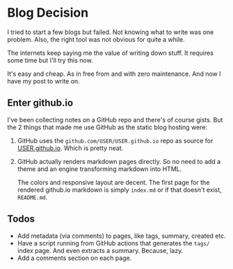# Blog Decision

I tried to start a few blogs but failed. Not knowing what to write was
one problem. Also, the right tool was not obvious for quite a while.

The internets keep saying me the value of writing down stuff. It requires
some time but I'll try this now.

It's easy and cheap. As in free from and with zero maintenance. And now
I have my post to write on.


## Enter github.io

I've been collecting notes on a GitHub repo and there's of course gists. But
the 2 things that made me use GitHub as the static blog hosting were:

1. GitHub uses the `github.com/USER/USER.github.io` repo as source for
   [USER.github.io](https://USER.github.io). Which is pretty neat.

2. GitHub actually renders markdown pages directly. So no need to add a theme
   and an engine transforming markdown into HTML.
   
   The colors and responsive layout are decent. The first page for the
   rendered github.io markdown is simply `index.md` or if that doesn't exist,
   `README.md`.


## Todos

- Add metadata (via comments) to pages, like tags, summary, created etc.
- Have a script running from GitHub actions that generates the `tags/`
  index page. And even extracts a summary. Because, lazy.
- Add a comments section on each page.
